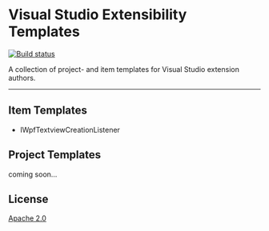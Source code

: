 # Visual Studio Extensibility Templates

[![Build status](https://ci.appveyor.com/api/projects/status/kv1lxm7ltoacx444?svg=true)](https://ci.appveyor.com/project/madskristensen/extensibilitytemplates)

A collection of project- and item templates for Visual Studio extension authors.

---------------------------------------

## Item Templates

* IWpfTextviewCreationListener

## Project Templates
coming soon...

## License
[Apache 2.0](LICENSE)
